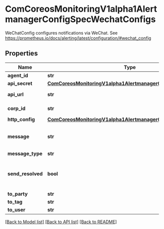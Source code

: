 # ComCoreosMonitoringV1alpha1AlertmanagerConfigSpecWechatConfigs

WeChatConfig configures notifications via WeChat. See https://prometheus.io/docs/alerting/latest/configuration/#wechat_config
## Properties
Name | Type | Description | Notes
------------ | ------------- | ------------- | -------------
**agent_id** | **str** |  | [optional] 
**api_secret** | [**ComCoreosMonitoringV1alpha1AlertmanagerConfigSpecApiSecret**](ComCoreosMonitoringV1alpha1AlertmanagerConfigSpecApiSecret.md) |  | [optional] 
**api_url** | **str** | The WeChat API URL. | [optional] 
**corp_id** | **str** | The corp id for authentication. | [optional] 
**http_config** | [**ComCoreosMonitoringV1alpha1AlertmanagerConfigSpecHttpConfig**](ComCoreosMonitoringV1alpha1AlertmanagerConfigSpecHttpConfig.md) |  | [optional] 
**message** | **str** | API request data as defined by the WeChat API. | [optional] 
**message_type** | **str** |  | [optional] 
**send_resolved** | **bool** | Whether or not to notify about resolved alerts. | [optional] 
**to_party** | **str** |  | [optional] 
**to_tag** | **str** |  | [optional] 
**to_user** | **str** |  | [optional] 

[[Back to Model list]](../README.md#documentation-for-models) [[Back to API list]](../README.md#documentation-for-api-endpoints) [[Back to README]](../README.md)


